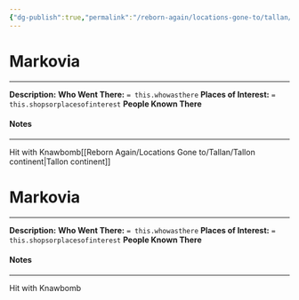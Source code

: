 ```yaml
---
{"dg-publish":true,"permalink":"/reborn-again/locations-gone-to/tallan/markovia/"}
---
```


# Markovia
---
**Description:** 
**Who Went There:** `= this.whowasthere`
**Places of Interest:** `= this.shopsorplacesofinterest`
**People Known There** 


#### Notes
---
Hit with Knawbomb[[Reborn Again/Locations Gone to/Tallan/Tallon continent\|Tallon continent]]

# Markovia
---
**Description:** 
**Who Went There:** `= this.whowasthere`
**Places of Interest:** `= this.shopsorplacesofinterest`
**People Known There** 


#### Notes
---
Hit with Knawbomb
